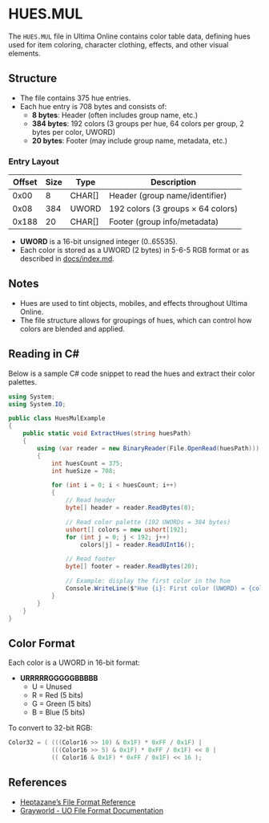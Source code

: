 # HUES.MUL

The `HUES.MUL` file in Ultima Online contains color table data, defining hues used for item coloring, character clothing, effects, and other visual elements.

## Structure

- The file contains 375 hue entries.
- Each hue entry is 708 bytes and consists of:
  - **8 bytes**: Header (often includes group name, etc.)
  - **384 bytes**: 192 colors (3 groups per hue, 64 colors per group, 2 bytes per color, UWORD)
  - **20 bytes**: Footer (may include group name, metadata, etc.)

### Entry Layout

| Offset | Size   | Type   | Description                              |
|--------|--------|--------|------------------------------------------|
| 0x00   | 8      | CHAR[] | Header (group name/identifier)           |
| 0x08   | 384    | UWORD  | 192 colors (3 groups × 64 colors)        |
| 0x188  | 20     | CHAR[] | Footer (group info/metadata)             |

- **UWORD** is a 16-bit unsigned integer (0..65535).
- Each color is stored as a UWORD (2 bytes) in 5-6-5 RGB format or as described in [docs/index.md](index.md).

## Notes

- Hues are used to tint objects, mobiles, and effects throughout Ultima Online.
- The file structure allows for groupings of hues, which can control how colors are blended and applied.

## Reading in C#

Below is a sample C# code snippet to read the hues and extract their color palettes.

```csharp
using System;
using System.IO;

public class HuesMulExample
{
    public static void ExtractHues(string huesPath)
    {
        using (var reader = new BinaryReader(File.OpenRead(huesPath)))
        {
            int huesCount = 375;
            int hueSize = 708;

            for (int i = 0; i < huesCount; i++)
            {
                // Read header
                byte[] header = reader.ReadBytes(8);

                // Read color palette (192 UWORDs = 384 bytes)
                ushort[] colors = new ushort[192];
                for (int j = 0; j < 192; j++)
                    colors[j] = reader.ReadUInt16();

                // Read footer
                byte[] footer = reader.ReadBytes(20);

                // Example: display the first color in the hue
                Console.WriteLine($"Hue {i}: First color (UWORD) = {colors[0]}");
            }
        }
    }
}
```

## Color Format

Each color is a UWORD in 16-bit format:

- **URRRRRGGGGGBBBBB**
  - U = Unused
  - R = Red (5 bits)
  - G = Green (5 bits)
  - B = Blue (5 bits)

To convert to 32-bit RGB:

```c
Color32 = ( (((Color16 >> 10) & 0x1F) * 0xFF / 0x1F) |
            (((Color16 >> 5) & 0x1F) * 0xFF / 0x1F) << 8 |
            (( Color16 & 0x1F) * 0xFF / 0x1F) << 16 );
```

## References

- [Heptazane’s File Format Reference](https://uo.stratics.com/heptazane/fileformats.shtml)
- [Grayworld - UO File Format Documentation](http://www.grayworld.ru/uo/index_eng.html)
